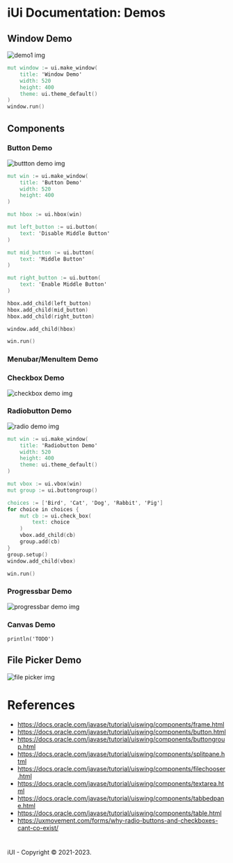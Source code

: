 # iUi Documentation: Demos


## Window Demo
![demo1 img](https://docs.oracle.com/javase/tutorial/figures/uiswing/components/FrameDemoMetal.png)

```v
mut window := ui.make_window(
	title: 'Window Demo'
	width: 520
	height: 400
	theme: ui.theme_default()
)
window.run()
```

## Components

### Button Demo
![buttton demo img](https://docs.oracle.com/javase/tutorial/figures/uiswing/components/ButtonDemoMetal.png)

```v
mut win := ui.make_window(
	title: 'Button Demo'
	width: 520
	height: 400
)

mut hbox := ui.hbox(win)

mut left_button := ui.button(
	text: 'Disable Middle Button'
)

mut mid_button := ui.button(
	text: 'Middle Button'
)

mut right_button := ui.button(
	text: 'Enable Middle Button'
)

hbox.add_child(left_button)
hbox.add_child(mid_button)
hbox.add_child(right_button)

window.add_child(hbox)

win.run()
```

### Menubar/MenuItem Demo

### Checkbox Demo
![checkbox demo img](https://docs.oracle.com/javase/tutorial/figures/uiswing/components/CheckBoxDemoMetal.png)

### Radiobutton Demo
![radio demo img](https://docs.oracle.com/javase/tutorial/figures/uiswing/components/RadioButtonDemoMetal.png)

```v
mut win := ui.make_window(
	title: 'Radiobutton Demo'
	width: 520
	height: 400
	theme: ui.theme_default()
)

mut vbox := ui.vbox(win)
mut group := ui.buttongroup()

choices := ['Bird', 'Cat', 'Dog', 'Rabbit', 'Pig']
for choice in choices {
	mut cb := ui.check_box(
		text: choice
	)
	vbox.add_child(cb)
	group.add(cb)
}
group.setup()
window.add_child(vbox)

win.run()
```

### Progressbar Demo
![progressbar demo img](https://docs.oracle.com/javase/tutorial/figures/uiswing/components/ProgressBarDemo.png)

### Canvas Demo
```
println('TODO')
```

## File Picker Demo
![file picker img](https://docs.oracle.com/javase/tutorial/figures/uiswing/components/FileChooserOpenMetal.png)


# References
- https://docs.oracle.com/javase/tutorial/uiswing/components/frame.html
- https://docs.oracle.com/javase/tutorial/uiswing/components/button.html
- https://docs.oracle.com/javase/tutorial/uiswing/components/buttongroup.html
- https://docs.oracle.com/javase/tutorial/uiswing/components/splitpane.html
- https://docs.oracle.com/javase/tutorial/uiswing/components/filechooser.html
- https://docs.oracle.com/javase/tutorial/uiswing/components/textarea.html
- https://docs.oracle.com/javase/tutorial/uiswing/components/tabbedpane.html
- https://docs.oracle.com/javase/tutorial/uiswing/components/table.html
- https://uxmovement.com/forms/why-radio-buttons-and-checkboxes-cant-co-exist/

#  
iUI - Copyright &copy; 2021-2023.
